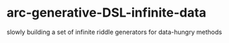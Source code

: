 # arc-generative-DSL-infinite-data
 slowly building a set of infinite riddle generators for data-hungry methods
